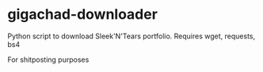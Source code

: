 # gigachad-downloader
Python script to download Sleek'N'Tears portfolio. Requires wget, requests, bs4

For shitposting purposes